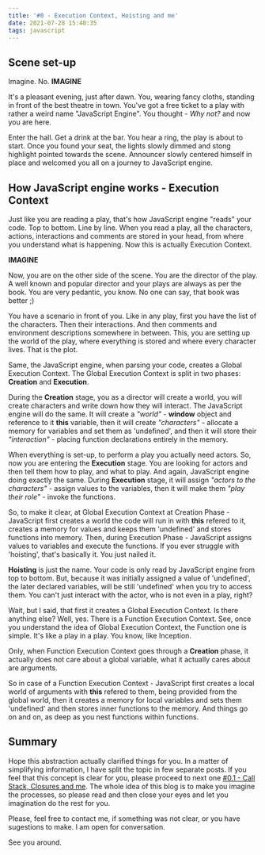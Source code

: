 ```yaml
---
title: '#0 - Execution Context, Hoisting and me'
date: 2021-07-28 15:40:35
tags: javascript
---
```


## Scene set-up

Imagine. No. **IMAGINE**

It's a pleasant evening, just after dawn. You, wearing fancy cloths, standing in front of the best theatre in town. You've got a free ticket to a play with rather a weird name "JavaScript Engine". You thought - *Why not?* and now you are here. 

Enter the hall. Get a drink at the bar. You hear a ring, the play is about to start. Once you found your seat, the lights slowly dimmed and stong highlight pointed towards the scene. Announcer slowly centered himself in place and welcomed you all on a journey to JavaScript engine.

## How JavaScript engine works - Execution Context

Just like you are reading a play, that's how JavaScript engine "reads" your code. Top to bottom. Line by line. 
When you read a play, all the characters, actions, interactions and comments are stored in your head, from where you understand what is happening. Now this is actually Execution Context.

**IMAGINE**

Now, you are on the other side of the scene. You are the director of the play. A well known and popular director and your plays are always as per the book. You are very pedantic, you know. No one can say, that book was better ;)

You have a scenario in front of you. Like in any play, first you have the list of the characters. Then their interactions. And then comments and environment descriptions somewhere in between. This, you are setting up the world of the play, where everything is stored and where every character lives. That is the plot. 

Same, the JavaScript engine, when parsing your code, creates a Global Execution Context. The Global Execution Context is split in two phases: **Creation** and **Execution**. 

During the **Creation** stage, you as a director will create a world, you will create characters and write down how they will interact. The JavaScript engine will do the same. It will create a *"world"* - **window** object and reference to it **this** variable, then it will create *"characters"* - allocate a memory for variables and set them as 'undefined', and then it will store their *"interaction"* - placing function declarations entirely in the memory. 

When everything is set-up, to perform a play you actually need actors. So, now you are entering the **Execution** stage. You are looking for actors and then tell them how to play, and what to play. And again, JavaScript engine doing exactly the same. During **Execution** stage, it will assign *"actors to the characters"* - assign values to the variables, then it will make them *"play their role"* - invoke the functions.

So, to make it clear, at Global Execution Context at Creation Phase - JavaScript first creates a world the code will run in with **this** refered to it, creates a memory for values and keeps them 'undefined' and stores functions into memory. Then, during Execution Phase - JavaScript assigns values to variables and execute the functions. If you ever struggle with 'hoisting', that's basically it. You just nailed it. 

**Hoisting** is just the name. Your code is only read by JavaScript engine from top to bottom. But, because it was initially assigned a value of 'undefined', the later declared variables, will be still 'undefined' when you try to access them. You can't just interact with the actor, who is not even in a play, right?

Wait, but I said, that first it creates a Global Execution Context. Is there anything else? Well, yes. There is a Function Execution Context.
See, once you understand the idea of Global Execution Context, the Function one is simple. It's like a play in a play. You know, like Inception.

Only, when Function Execution Context goes through a **Creation** phase, it actually does not care about a global variable, what it actually cares about are arguments.

So in case of a Function Execution Context - JavaScript first creates a local world of arguments with **this** refered to them, being provided from the global world, then it creates a memory for local variables and sets them 'undefined' and then stores inner functions to the memory. And things go on and on, as deep as you nest functions within functions.

## Summary

Hope this abstraction actually clarified things for you. In a matter of simplifying information, I have split the topic in few separate posts. If you feel that this concept is clear for you, please proceed to next one [#0.1 - Call Stack, Closures and me]().
The whole idea of this blog is to make you imagine the processes, so please read and then close your eyes and let you imagination do the rest for you.

Please, feel free to contact me, if something was not clear, or you have sugestions to make. I am open for conversation.

See you around.